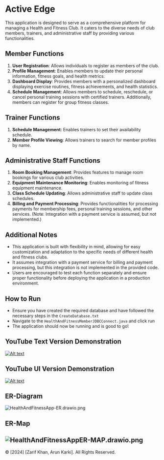 # Active Edge

This application is designed to serve as a comprehensive platform for managing a Health and Fitness Club. It caters to the diverse needs of club members, trainers, and administrative staff by providing various functionalities.

## Member Functions

1. **User Registration**: Allows individuals to register as members of the club.
2. **Profile Management**: Enables members to update their personal information, fitness goals, and health metrics.
3. **Dashboard Display**: Provides members with a personalized dashboard displaying exercise routines, fitness achievements, and health statistics.
4. **Schedule Management**: Allows members to schedule, reschedule, or cancel personal training sessions with certified trainers. Additionally, members can register for group fitness classes.

## Trainer Functions

1. **Schedule Management**: Enables trainers to set their availability schedule.
2. **Member Profile Viewing**: Allows trainers to search for member profiles by name.

## Administrative Staff Functions

1. **Room Booking Management**: Provides features to manage room bookings for various club activities.
2. **Equipment Maintenance Monitoring**: Enables monitoring of fitness equipment maintenance.
3. **Class Schedule Updating**: Allows administrative staff to update class schedules.
4. **Billing and Payment Processing**: Provides functionalities for processing payments for membership fees, personal training sessions, and other services. (Note: Integration with a payment service is assumed, but not implemented.)

## Additional Notes

- This application is built with flexibility in mind, allowing for easy customization and adaptation to the specific needs of different health and fitness clubs.
- It assumes integration with a payment service for billing and payment processing, but this integration is not implemented in the provided code.
- Users are encouraged to test each function separately and ensure proper functionality before deploying the application in a production environment.

## How to Run
- Ensure you have created the required database and have followed the necessary steps in the ```CreateDatabase.txt```
- Navigate to the  ```HealthAndFitnessMemberJDBCConnect.java``` and click run
- The application should now be running and is good to go!

## YouTube Text Version Demonstration
[![Alt text](https://img.youtube.com/vi/vQqswpxaSW0/0.jpg)](https://www.youtube.com/watch?v=vQqswpxaSW0)

## YouTube UI Version Demonstration
[![Alt text](https://img.youtube.com/vi/f_C4L8Uz7vo/0.jpg)](https://www.youtube.com/watch?v=f_C4L8Uz7vo)

## ER-Diagram

![HealthAndFitnessApp-ER.drawio.png](..%2F..%2F..%2F..%2F..%2F..%2F..%2FDesktop%2FHealthAndFitnessApp-ER.drawio.png)

## ER-Map
![HealthAndFitnessAppER-MAP.drawio.png](..%2F..%2F..%2F..%2F..%2F..%2F..%2FDesktop%2FHealthAndFitnessAppER-MAP.drawio.png)
---------------------------------------------------------------------
© [2024] [Zarif Khan, Arun Karki]. All Rights Reserved.
